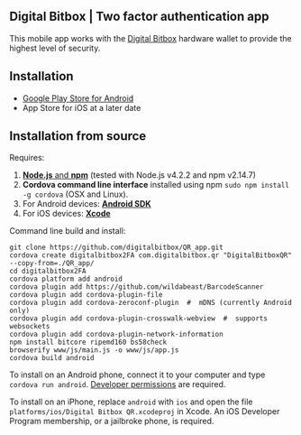 ## Digital Bitbox | Two factor authentication app


This mobile app works with the [Digital Bitbox](https://digitalbitbox.com) hardware wallet to provide the highest level of security.


## Installation

- [Google Play Store for Android](https://play.google.com/store/apps/details?id=com.digitalbitbox.qr)
- App Store for iOS at a later date


## Installation from source

Requires:
  1. [**Node.js** and **npm**](https://nodejs.org/) (tested with Node.js v4.2.2 and npm v2.14.7)
  2. **Cordova command line interface** installed using npm `sudo npm install -g cordova` (OSX and Linux).
  3. For Android devices: [**Android SDK**](https://developer.android.com/sdk/)
  4. For iOS devices: [**Xcode**](https://developer.apple.com/xcode/)

Command line build and install:

```
git clone https://github.com/digitalbitbox/QR_app.git
cordova create digitalbitbox2FA com.digitalbitbox.qr "DigitalBitboxQR" --copy-from=./QR_app/
cd digitalbitbox2FA
cordova platform add android 
cordova plugin add https://github.com/wildabeast/BarcodeScanner
cordova plugin add cordova-plugin-file
cordova plugin add cordova-zeroconf-plugin  #  mDNS (currently Android only)
cordova plugin add cordova-plugin-crosswalk-webview  #  supports websockets
cordova plugin add cordova-plugin-network-information
npm install bitcore ripemd160 bs58check
browserify www/js/main.js -o www/js/app.js
cordova build android
```

To install on an Android phone, connect it to your computer and type  `cordova run android`. [Developer permissions](https://developer.android.com/tools/device.html) are required. 

To install on an iPhone, replace `android` with `ios` and open the file `platforms/ios/Digital Bitbox QR.xcodeproj` in Xcode. An iOS Developer Program membership, or a jailbroke phone, is required.




